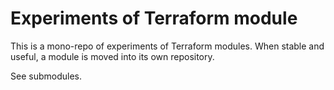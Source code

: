 # Experiments of Terraform module

This is a mono-repo of experiments of Terraform modules.
When stable and useful, a module is moved into its own repository.

See submodules.
